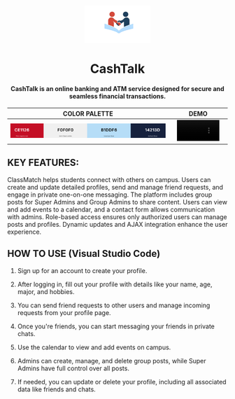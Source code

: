 <div align="center">
  <img style="width: 30%;" src="new-logo.png" alt="project image">  
  
  # **CashTalk**

  #### CashTalk is an online banking and ATM service designed for secure and seamless financial transactions.

  

  COLOR PALETTE            |  DEMO
:-------------------------:|:-------------------------:
<img style="width: 100%;" src="ColorPal.png" alt="Color Palette">   |  <video width=80% controls><source src="2025-02-14 08-52-53.mp4" type="video/mp4">DEMO Video</video>
</div>

## **KEY FEATURES:**
ClassMatch helps students connect with others on campus. Users can create and update detailed profiles, send and manage friend requests, and engage in private one-on-one messaging. The platform includes group posts for Super Admins and Group Admins to share content. Users can view and add events to a calendar, and a contact form allows communication with admins. Role-based access ensures only authorized users can manage posts and profiles. Dynamic updates and AJAX integration enhance the user experience.
## **HOW TO USE (Visual Studio Code)**

1. Sign up for an account to create your profile.

2. After logging in, fill out your profile with details like your name, age, major, and hobbies.

3. You can send friend requests to other users and manage incoming requests from your profile page.

4. Once you're friends, you can start messaging your friends in private chats.

5. Use the calendar to view and add events on campus.

6. Admins can create, manage, and delete group posts, while Super Admins have full control over all posts.

7. If needed, you can update or delete your profile, including all associated data like friends and chats.
